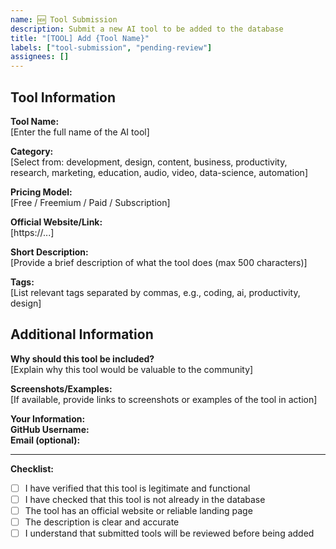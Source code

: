 ```yaml
---
name: 🆕 Tool Submission
description: Submit a new AI tool to be added to the database
title: "[TOOL] Add {Tool Name}"
labels: ["tool-submission", "pending-review"]
assignees: []
---
```


## Tool Information

**Tool Name:**  
[Enter the full name of the AI tool]

**Category:**  
[Select from: development, design, content, business, productivity, research, marketing, education, audio, video, data-science, automation]

**Pricing Model:**  
[Free / Freemium / Paid / Subscription]

**Official Website/Link:**  
[https://...]

**Short Description:**  
[Provide a brief description of what the tool does (max 500 characters)]

**Tags:**  
[List relevant tags separated by commas, e.g., coding, ai, productivity, design]

## Additional Information

**Why should this tool be included?**  
[Explain why this tool would be valuable to the community]

**Screenshots/Examples:**  
[If available, provide links to screenshots or examples of the tool in action]

**Your Information:**  
**GitHub Username:**  
**Email (optional):**

---

**Checklist:**
- [ ] I have verified that this tool is legitimate and functional
- [ ] I have checked that this tool is not already in the database
- [ ] The tool has an official website or reliable landing page
- [ ] The description is clear and accurate
- [ ] I understand that submitted tools will be reviewed before being added